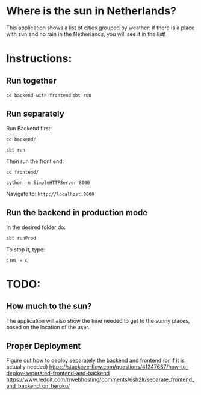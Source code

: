 # Where is the sun in Netherlands?
This application shows a list of cities grouped by weather:
if there is a place with sun and no rain in the Netherlands, you will see it in the list!

# Instructions:

## Run together
`cd backend-with-frontend`
`sbt run`

## Run separately
Run Backend first:

`cd backend/` 

`sbt run`

Then run the front end: 

`cd frontend/`

`python -m SimpleHTTPServer 8000`

Navigate to:  `http://localhost:8000`

## Run the backend in production mode
In the desired folder do:

`sbt runProd`

To stop it, type:

`CTRL + C`

# TODO:
## How much to the sun?
The application will also show the time needed to get to the sunny places, based on the location of the user.

## Proper Deployment
Figure out how to deploy separately the backend and frontend (or if it is actually needed)
https://stackoverflow.com/questions/41247687/how-to-deploy-separated-frontend-and-backend
https://www.reddit.com/r/webhosting/comments/6sh2lr/separate_frontend_and_backend_on_heroku/